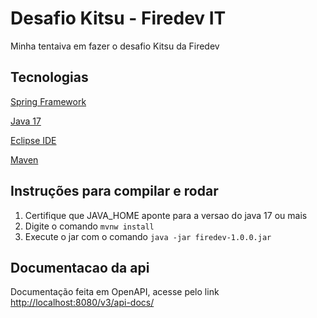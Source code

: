 # Desafio Kitsu - Firedev IT
Minha tentaiva em fazer o desafio Kitsu da Firedev

## Tecnologias
[Spring Framework](https://spring.io)

[Java 17](https://jdk.java.net/17)

[Eclipse IDE](https://www.eclipse.org)

[Maven](https://maven.apache.org)
##

## Instruções para compilar e rodar
1. Certifique que JAVA_HOME aponte para a versao do java 17 ou mais
2. Digite o comando `mvnw install`
3. Execute o jar com o comando `java -jar firedev-1.0.0.jar`

## Documentacao da api
Documentação feita em OpenAPI, acesse pelo link [http://localhost:8080/v3/api-docs/](http://localhost:8080/v3/api-docs/)
